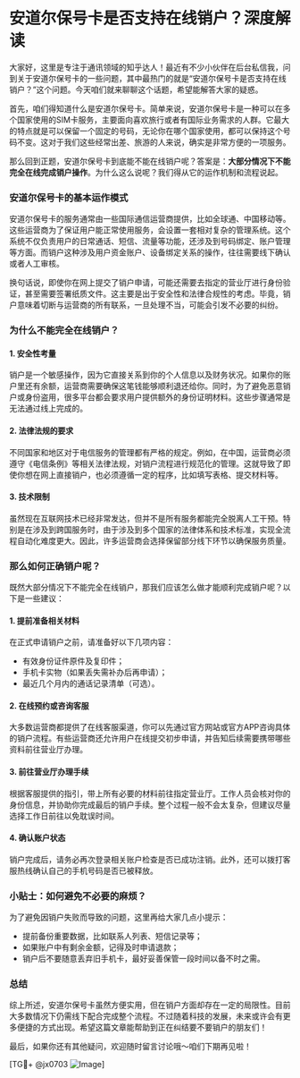 # 安道尔保号卡是否支持在线销户？深度解读

大家好，这里是专注于通讯领域的知乎达人！最近有不少小伙伴在后台私信我，问到关于安道尔保号卡的一些问题，其中最热门的就是“安道尔保号卡是否支持在线销户？”这个问题。今天咱们就来聊聊这个话题，希望能解答大家的疑惑。

首先，咱们得知道什么是安道尔保号卡。简单来说，安道尔保号卡是一种可以在多个国家使用的SIM卡服务，主要面向喜欢旅行或者有国际业务需求的人群。它最大的特点就是可以保留一个固定的号码，无论你在哪个国家使用，都可以保持这个号码不变。这对于我们这些经常出差、旅游的人来说，确实是非常方便的一项服务。

那么回到正题，安道尔保号卡到底能不能在线销户呢？答案是：**大部分情况下不能完全在线完成销户操作**。为什么这么说呢？我们得从它的运作机制和流程说起。

### 安道尔保号卡的基本运作模式

安道尔保号卡的服务通常由一些国际通信运营商提供，比如全球通、中国移动等。这些运营商为了保证用户能正常使用服务，会设置一套相对复杂的管理系统。这个系统不仅负责用户的日常通话、短信、流量等功能，还涉及到号码绑定、账户管理等方面。而销户这种涉及用户资金账户、设备绑定关系的操作，往往需要线下确认或者人工审核。

换句话说，即使你在网上提交了销户申请，可能还需要去指定的营业厅进行身份验证，甚至需要签署纸质文件。这主要是出于安全性和法律合规性的考虑。毕竟，销户意味着切断与运营商的所有联系，一旦处理不当，可能会引发不必要的纠纷。

### 为什么不能完全在线销户？

#### 1. **安全性考量**
销户是一个敏感操作，因为它直接关系到你的个人信息以及财务状况。如果你的账户里还有余额，运营商需要确保这笔钱能够顺利退还给你。同时，为了避免恶意销户或身份盗用，很多平台都会要求用户提供额外的身份证明材料。这些步骤通常是无法通过线上完成的。

#### 2. **法律法规的要求**
不同国家和地区对于电信服务的管理都有严格的规定。例如，在中国，运营商必须遵守《电信条例》等相关法律法规，对销户流程进行规范化的管理。这就导致了即使你想在网上直接销户，也必须遵循一定的程序，比如填写表格、提交材料等。

#### 3. **技术限制**
虽然现在互联网技术已经非常发达，但并不是所有服务都能完全脱离人工干预。特别是在涉及到跨国服务时，由于涉及到多个国家的法律体系和技术标准，实现全流程自动化难度更大。因此，许多运营商会选择保留部分线下环节以确保服务质量。

### 那么如何正确销户呢？

既然大部分情况下不能完全在线销户，那我们应该怎么做才能顺利完成销户呢？以下是一些建议：

#### 1. 提前准备相关材料
在正式申请销户之前，请准备好以下几项内容：
- 有效身份证件原件及复印件；
- 手机卡实物（如果丢失需补办后再申请）；
- 最近几个月内的通话记录清单（可选）。

#### 2. 在线预约或咨询客服
大多数运营商都提供了在线客服渠道，你可以先通过官方网站或官方APP咨询具体的销户流程。有些运营商还允许用户在线提交初步申请，并告知后续需要携带哪些资料前往营业厅办理。

#### 3. 前往营业厅办理手续
根据客服提供的指引，带上所有必要的材料前往指定营业厅。工作人员会核对你的身份信息，并协助你完成最后的销户手续。整个过程一般不会太复杂，但建议尽量选择工作日前往以免耽误时间。

#### 4. 确认账户状态
销户完成后，请务必再次登录相关账户检查是否已成功注销。此外，还可以拨打客服热线确认自己的手机号码是否已被释放。

### 小贴士：如何避免不必要的麻烦？

为了避免因销户失败而导致的问题，这里再给大家几点小提示：
- 提前备份重要数据，比如联系人列表、短信记录等；
- 如果账户中有剩余金额，记得及时申请退款；
- 销户后不要随意丢弃旧手机卡，最好妥善保管一段时间以备不时之需。

### 总结

综上所述，安道尔保号卡虽然方便实用，但在销户方面却存在一定的局限性。目前大多数情况下仍需线下配合完成整个流程。不过随着科技的发展，未来或许会有更多便捷的方式出现。希望这篇文章能帮助到正在纠结要不要销户的朋友们！

最后，如果你还有其他疑问，欢迎随时留言讨论哦～咱们下期再见啦！

[TG💪+ @jx0703 ![Image](https://github.com/user-attachments/assets/dbca1d08-cadb-493c-b0ec-ad6f7a83f270)]